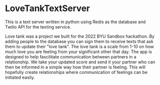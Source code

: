 # LoveTankTextServer

This is a text server written in python using Redis as the database and Twilio API for the texting service.

Love tank was a project we built for the 2022 BYU Sandbox hackathon. By adding people to the database you can sign them to receive texts that ask them to update their "love tank". The love tank is a scale from 1-10 on how much love you are feeling from your significant other that day. The app is designed to help fascilitate communication between partners in a relationship. We take your updated score and send it your partner who can then be informed in a simple way how their partner is feeling. This will hopefully create relationships where communication of feelings can be initiated easily. 
